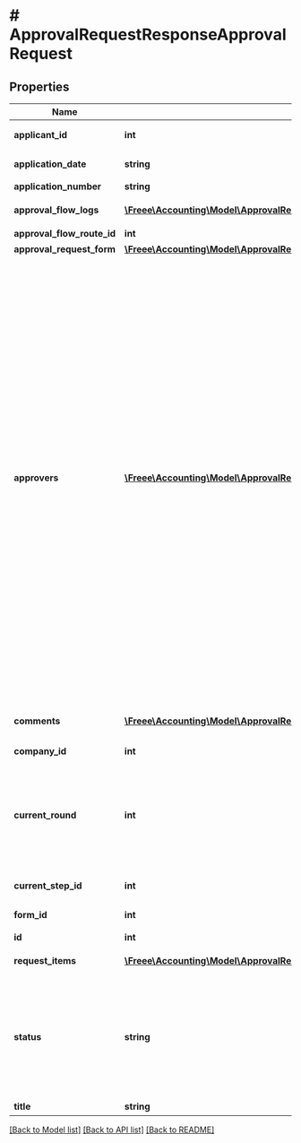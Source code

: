 # # ApprovalRequestResponseApprovalRequest

## Properties

Name | Type | Description | Notes
------------ | ------------- | ------------- | -------------
**applicant_id** | **int** | 申請者のユーザーID | 
**application_date** | **string** | 申請日 (yyyy-mm-dd) | 
**application_number** | **string** | 申請No. | 
**approval_flow_logs** | [**\Freee\Accounting\Model\ApprovalRequestResponseApprovalRequestApprovalFlowLogs[]**](ApprovalRequestResponseApprovalRequestApprovalFlowLogs.md) | 各種申請の承認履歴（配列） | 
**approval_flow_route_id** | **int** | 申請経路ID | 
**approval_request_form** | [**\Freee\Accounting\Model\ApprovalRequestResponseApprovalRequestApprovalRequestForm**](ApprovalRequestResponseApprovalRequestApprovalRequestForm.md) |  | 
**approvers** | [**\Freee\Accounting\Model\ApprovalRequestResponseApprovalRequestApprovers[]**](ApprovalRequestResponseApprovalRequestApprovers.md) | 承認者（配列）   承認ステップのresource_typeがunspecified (指定なし)の場合はapproversはレスポンスに含まれません。   しかし、resource_typeがunspecifiedの承認ステップにおいて誰かが承認・却下・差し戻しのいずれかのアクションを取った後は、    approversはレスポンスに含まれるようになります。    その場合approversにはアクションを行ったステップのIDとアクションを行ったユーザーのIDが含まれます。 | 
**comments** | [**\Freee\Accounting\Model\ApprovalRequestResponseApprovalRequestComments[]**](ApprovalRequestResponseApprovalRequestComments.md) | 各種申請のコメント一覧（配列） | 
**company_id** | **int** | 事業所ID | 
**current_round** | **int** | 現在のround。差し戻し等により申請がstepの最初からやり直しになるとroundの値が増えます。 | 
**current_step_id** | **int** | 現在承認ステップID | 
**form_id** | **int** | 申請フォームID | 
**id** | **int** | 各種申請ID | 
**request_items** | [**\Freee\Accounting\Model\ApprovalRequestResponseApprovalRequestRequestItems[]**](ApprovalRequestResponseApprovalRequestRequestItems.md) | 各種申請の項目一覧（配列） | 
**status** | **string** | 申請ステータス(draft:下書き, in_progress:申請中, approved:承認済, rejected:却下, feedback:差戻し) | 
**title** | **string** | 申請タイトル | 

[[Back to Model list]](../../README.md#documentation-for-models) [[Back to API list]](../../README.md#documentation-for-api-endpoints) [[Back to README]](../../README.md)


